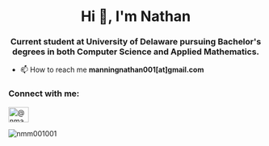 <h1 align="center">Hi 👋, I'm Nathan</h1>
<h3 align="center">Current student at University of Delaware pursuing Bachelor's degrees in both Computer Science and Applied Mathematics.</h3>

- 📫 How to reach me **manningnathan001[at]gmail.com**

<h3 align="left">Connect with me:</h3>
<p align="left">
<a href="https://medium.com/@nmaatnening" target="blank"><img align="center" src="https://raw.githubusercontent.com/rahuldkjain/github-profile-readme-generator/master/src/images/icons/Social/medium.svg" alt="@nmaatnening" height="30" width="40" /></a>
</p>


<p><img align="center" src="https://github-readme-stats.vercel.app/api/top-langs?username=nmm001001&show_icons=true&locale=en&layout=compact" alt="nmm001001" /></p>
